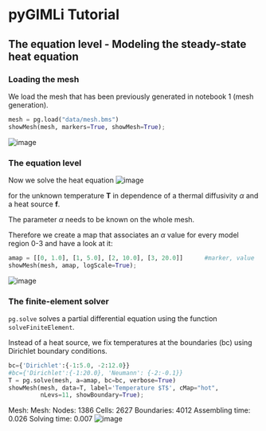 # pyGIMLi Tutorial

## The equation level - Modeling the steady-state heat equation

### Loading the mesh
We load the mesh that has been previously generated in notebook 1 (mesh generation).
```python
mesh = pg.load("data/mesh.bms")
showMesh(mesh, markers=True, showMesh=True);
```
![image](https://user-images.githubusercontent.com/101647060/181425700-c6a37818-fd87-4a46-baa6-e590cdb8240e.png)

### The equation level

Now we solve the heat equation
![image](https://user-images.githubusercontent.com/101647060/181426043-7c4d1cee-0105-4b7d-9ac0-1681fbc88974.png)

for the unknown temperature **T** in dependence of a thermal diffusivity $\alpha$ and a heat source **f**. 

The parameter $\alpha$ needs to be known on the whole mesh. 

Therefore we create a map that associates an $\alpha$ value for every model region 0-3 and have a look at it:

```python
amap = [[0, 1.0], [1, 5.0], [2, 10.0], [3, 20.0]]      #marker, value
showMesh(mesh, amap, logScale=True);
```
![image](https://user-images.githubusercontent.com/101647060/181427647-a3962842-232e-40e8-b938-6dcc96e4551e.png)

### The finite-element solver

```pg.solve``` solves a partial differential equation using the function ```solveFiniteElement```.

Instead of a heat source, we fix temperatures at the boundaries (bc) using Dirichlet boundary conditions.

```python
bc={'Dirichlet':{-1:5.0, -2:12.0}}
#bc={'Dirichlet':{-1:20.0}, 'Neumann': {-2:-0.1}}
T = pg.solve(mesh, a=amap, bc=bc, verbose=True)
showMesh(mesh, data=T, label='Temperature $T$', cMap="hot",
         nLevs=11, showBoundary=True);
```
Mesh:  Mesh: Nodes: 1386 Cells: 2627 Boundaries: 4012
Assembling time:  0.026
Solving time:  0.007
![image](https://user-images.githubusercontent.com/101647060/181428149-15a885c6-2d80-4e63-811d-e21839a57aa2.png)
